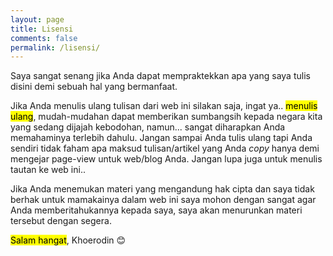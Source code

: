 ```yaml
---
layout: page
title: Lisensi
comments: false
permalink: /lisensi/
---
```


Saya sangat senang jika Anda dapat mempraktekkan apa yang saya tulis disini demi sebuah hal yang bermanfaat. 

Jika Anda menulis ulang tulisan dari web ini silakan saja, ingat ya.. <mark>menulis ulang</mark>, mudah-mudahan dapat memberikan sumbangsih kepada negara kita yang sedang dijajah kebodohan, namun... sangat diharapkan Anda memahaminya terlebih dahulu. Jangan sampai Anda tulis ulang tapi Anda sendiri tidak faham apa maksud tulisan/artikel yang Anda _copy_ hanya demi mengejar page-view untuk web/blog Anda. Jangan lupa juga untuk menulis tautan ke web ini..

Jika Anda menemukan materi yang mengandung hak cipta dan saya tidak berhak untuk mamakainya dalam web ini saya mohon dengan sangat agar Anda memberitahukannya kepada saya, saya akan menurunkan materi tersebut dengan segera.

<mark>Salam hangat</mark>, Khoerodin :blush: